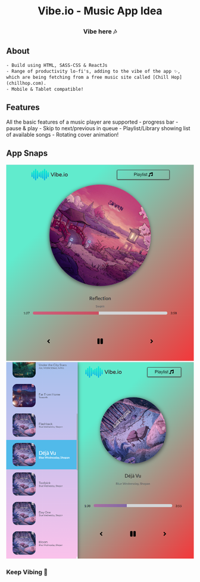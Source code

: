 <h1 align="center"><p>Vibe.io - Music App Idea</p></h1>
<h3 align="center"><p>Vibe here 🎶</p></h3>

## About
    - Build using HTML, SASS-CSS & ReactJs
    - Range of productivity lo-fi's, adding to the vibe of the app ✨, which are being fetching from a free music site called [Chill Hop](chillhop.com).
    - Mobile & Tablet compatible!

## Features
All the basic features of a music player are supported
    - progress bar
    - pause & play
    - Skip to next/previous in queue
    - Playlist/Library showing list of available songs
    - Rotating cover animation!

## App Snaps
<img src="./snap01.png" alt="music player">
<img src="./snap02.png" alt="playlist">

### Keep Vibing 💜